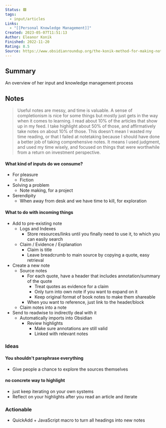 ```yaml
---
Status: 🟩
tags:
  - input/articles
Links:
  - "[[Personal Knowledge Management]]"
Created: 2023-05-07T11:51:13
Author: Eleanor Konik
Finished: 2022-11-20
Rating: 8.5
Source: https://www.obsidianroundup.org/the-konik-method-for-making-notes/
---
```


## Summary
An overview of her input and knowledge management process
## Notes
> Useful notes are messy, and time is valuable. A sense of completionism is nice for some things but mostly just gets in the way when it comes to learning. I read about 10% of the articles that show up in my feed. I take highlight about 50% of those, and affirmatively take notes on about 10% of those. This doesn't mean I wasted my time reading, or that I failed at notetaking because I should have done a better job of taking comprehensive notes. It means I used judgment, and used my time wisely, and focused on things that were worthwhile from a return on investment perspective.

#### What kind of inputs do we consume?
- For pleasure
	- Fiction
- Solving a problem
	- Note making, for a project
- Serendipity
	- When away from desk and we have time to kill, for exploration

#### What to do with incoming things
- Add to pre-existing note
	- Logs and Indexes
		- Store resources/links until you finally need to use it, to which you can easily search
	- Claim / Evidence / Explanation
		- Claim is title
		- Leave breadcrumb to main source by copying a quote, easy retrieval
- Create a new note
	- Source notes
		- For each quote, have a header that includes annotation/summary of the quote
			- Treat quotes as evidence for a claim
			- Only turn into own note if you want to expand on it
			- Keep original format of book notes to make them shareable
		- When you want to reference, just link to the header/block
	- Claim notes into a note
- Send to readwise to indirectly deal with it
	- Automatically imports into Obsidian
		- Review highlights
			- Make sure annotations are still valid
			- Linked with relevant notes

### Ideas
#### You shouldn't paraphrase everything
- Give people a chance to explore the sources themselves

#### no concrete way to highlight
- just keep iterating on your own systems
- Reflect on your highlights after you read an article and iterate
### Actionable
- QuickAdd + JavaScript macro to turn all headings into new notes

